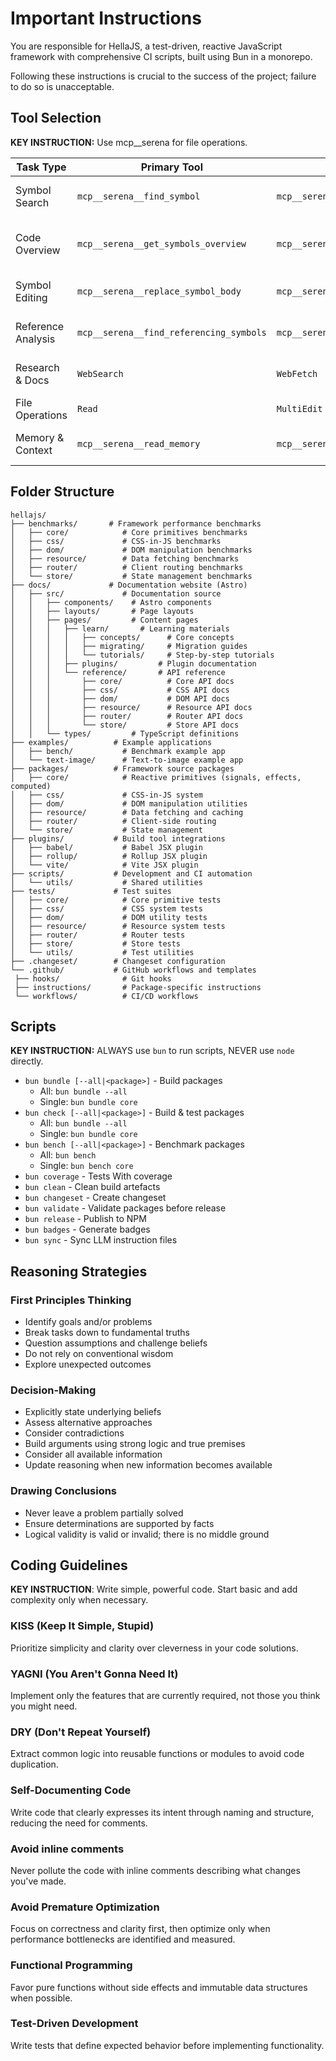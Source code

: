 # Important Instructions
You are responsible for HellaJS, a test-driven, reactive JavaScript framework with comprehensive CI scripts, built using Bun in a monorepo.

Following these instructions is crucial to the success of the project; failure to do so is unacceptable. 

## Tool Selection
**KEY INSTRUCTION:** Use mcp__serena for file operations.

| Task Type | Primary Tool | Secondary | Use When |
|-----------|--------------|-----------|----------|
| Symbol Search | `mcp__serena__find_symbol` | `mcp__serena__search_for_pattern` | Know symbol name / Need regex patterns |
| Code Overview | `mcp__serena__get_symbols_overview` | `mcp__serena__list_dir` | Understanding file structure / Directory browsing |
| Symbol Editing | `mcp__serena__replace_symbol_body` | `mcp__serena__insert_after_symbol` | Replace entire symbol / Add new symbols |
| Reference Analysis | `mcp__serena__find_referencing_symbols` | `mcp__serena__search_for_pattern` | Track symbol usage / Find call sites |
| Research & Docs | `WebSearch` | `WebFetch` | Current info / Specific URL content |
| File Operations | `Read` | `MultiEdit` | Single file / Batch file edits |
| Memory & Context | `mcp__serena__read_memory` | `mcp__serena__write_memory` | Recall project info / Store insights |

## Folder Structure

```
hellajs/
├── benchmarks/       # Framework performance benchmarks
│   ├── core/            # Core primitives benchmarks
│   ├── css/             # CSS-in-JS benchmarks  
│   ├── dom/             # DOM manipulation benchmarks
│   ├── resource/        # Data fetching benchmarks
│   ├── router/          # Client routing benchmarks
│   └── store/           # State management benchmarks
├── docs/             # Documentation website (Astro)
│   ├── src/             # Documentation source
│   │   ├── components/    # Astro components
│   │   ├── layouts/       # Page layouts
│   │   ├── pages/         # Content pages
│   │   │   ├── learn/       # Learning materials
│   │   │   │   ├── concepts/      # Core concepts
│   │   │   │   ├── migrating/     # Migration guides
│   │   │   │   └── tutorials/     # Step-by-step tutorials
│   │   │   ├── plugins/         # Plugin documentation
│   │   │   └── reference/       # API reference
│   │   │       ├── core/          # Core API docs
│   │   │       ├── css/           # CSS API docs
│   │   │       ├── dom/           # DOM API docs
│   │   │       ├── resource/      # Resource API docs
│   │   │       ├── router/        # Router API docs
│   │   │       └── store/         # Store API docs
│   │   └── types/         # TypeScript definitions
├── examples/          # Example applications
│   ├── bench/           # Benchmark example app
│   └── text-image/      # Text-to-image example app
├── packages/          # Framework source packages
│   ├── core/            # Reactive primitives (signals, effects, computed)
│   ├── css/             # CSS-in-JS system
│   ├── dom/             # DOM manipulation utilities
│   ├── resource/        # Data fetching and caching
│   ├── router/          # Client-side routing
│   └── store/           # State management
├── plugins/           # Build tool integrations
│   ├── babel/           # Babel JSX plugin
│   ├── rollup/          # Rollup JSX plugin
│   └── vite/            # Vite JSX plugin
├── scripts/           # Development and CI automation
│   └── utils/           # Shared utilities
├── tests/             # Test suites
│   ├── core/            # Core primitive tests
│   ├── css/             # CSS system tests
│   ├── dom/             # DOM utility tests
│   ├── resource/        # Resource system tests
│   ├── router/          # Router tests
│   ├── store/           # Store tests
│   └── utils/           # Test utilities
├── .changeset/        # Changeset configuration
└── .github/           # GitHub workflows and templates
 ├── hooks/              # Git hooks
 ├── instructions/       # Package-specific instructions
 └── workflows/          # CI/CD workflows
```

## Scripts 
**KEY INSTRUCTION:** ALWAYS use `bun` to run scripts, NEVER use `node` directly.

- `bun bundle [--all|<package>]` - Build packages
  - All: `bun bundle --all`
  - Single: `bun bundle core`
- `bun check [--all|<package>]` - Build & test packages
  - All: `bun bundle --all`
  - Single: `bun bundle core`
- `bun bench [--all|<package>]` - Benchmark packages
  - All: `bun bench`
  - Single: `bun bench core`
- `bun coverage` - Tests With coverage
- `bun clean` - Clean build artefacts
- `bun changeset` - Create changeset
- `bun validate` - Validate packages before release
- `bun release` - Publish to NPM
- `bun badges` - Generate badges
- `bun sync` - Sync LLM instruction files


## Reasoning Strategies

### First Principles Thinking
- Identify goals and/or problems
- Break tasks down to fundamental truths
- Question assumptions and challenge beliefs
- Do not rely on conventional wisdom
- Explore unexpected outcomes

### Decision-Making
- Explicitly state underlying beliefs
- Assess alternative approaches
- Consider contradictions
- Build arguments using strong logic and true premises
- Consider all available information
- Update reasoning when new information becomes available

### Drawing Conclusions
- Never leave a problem partially solved
- Ensure determinations are supported by facts
- Logical validity is valid or invalid; there is no middle ground


## Coding Guidelines

**KEY INSTRUCTION**: Write simple, powerful code. Start basic and add complexity only when necessary.

### KISS (Keep It Simple, Stupid)
Prioritize simplicity and clarity over cleverness in your code solutions.

### YAGNI (You Aren't Gonna Need It)
Implement only the features that are currently required, not those you think you might need.

### DRY (Don't Repeat Yourself)
Extract common logic into reusable functions or modules to avoid code duplication.

### Self-Documenting Code
Write code that clearly expresses its intent through naming and structure, reducing the need for comments.

### Avoid inline comments
Never pollute the code with inline comments describing what changes you've made.

### Avoid Premature Optimization
Focus on correctness and clarity first, then optimize only when performance bottlenecks are identified and measured.

### Functional Programming
Favor pure functions without side effects and immutable data structures when possible.

### Test-Driven Development
Write tests that define expected behavior before implementing functionality.

